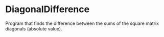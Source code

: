 # DiagonalDifference
Program that finds the difference between the sums of the square matrix diagonals (absolute value).
